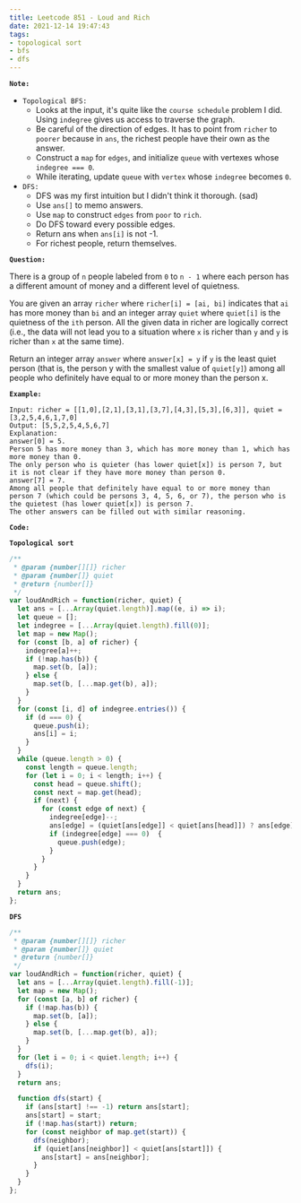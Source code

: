 ```yaml
---
title: Leetcode 851 - Loud and Rich
date: 2021-12-14 19:47:43
tags:
- topological sort
- bfs
- dfs
---
```

**`Note:`**
- `Topological BFS:`
  - Looks at the input, it's quite like the `course schedule` problem I did. Using `indegree` gives us access to traverse the graph.
  - Be careful of the direction of edges. It has to point from `richer` to `poorer` because in `ans`, the richest people have their own as the answer.
  - Construct a `map` for `edges`, and initialize `queue` with vertexes whose `indegree === 0`.
  - While iterating, update `queue` with `vertex` whose `indegree` becomes `0`.
- `DFS:`
  - DFS was my first intuition but I didn't think it thorough. (sad)
  - Use `ans[]` to memo answers.
  - Use `map` to construct `edges` from `poor` to `rich`.
  - Do DFS toward every possible edges. 
  - Return ans when `ans[i]` is not -1.
  - For richest people, return themselves.

**`Question:`**

There is a group of `n` people labeled from `0` to `n - 1` where each person has a different amount of money and a different level of quietness.

You are given an array `richer` where `richer[i] = [ai, bi]` indicates that `ai` has more money than `bi` and an integer array `quiet` where `quiet[i]` is the quietness of the `ith` person. All the given data in richer are logically correct (i.e., the data will not lead you to a situation where `x` is richer than `y` and `y` is richer than `x` at the same time).

Return an integer array `answer` where `answer[x] = y` if `y` is the least quiet person (that is, the person y with the smallest value of `quiet[y]`) among all people who definitely have equal to or more money than the person x.

**`Example:`**
```
Input: richer = [[1,0],[2,1],[3,1],[3,7],[4,3],[5,3],[6,3]], quiet = [3,2,5,4,6,1,7,0]
Output: [5,5,2,5,4,5,6,7]
Explanation: 
answer[0] = 5.
Person 5 has more money than 3, which has more money than 1, which has more money than 0.
The only person who is quieter (has lower quiet[x]) is person 7, but it is not clear if they have more money than person 0.
answer[7] = 7.
Among all people that definitely have equal to or more money than person 7 (which could be persons 3, 4, 5, 6, or 7), the person who is the quietest (has lower quiet[x]) is person 7.
The other answers can be filled out with similar reasoning.
```

**`Code:`**

**`Topological sort`**
```javascript
/**
 * @param {number[][]} richer
 * @param {number[]} quiet
 * @return {number[]}
 */
var loudAndRich = function(richer, quiet) {
  let ans = [...Array(quiet.length)].map((e, i) => i);
  let queue = [];
  let indegree = [...Array(quiet.length).fill(0)];
  let map = new Map();
  for (const [b, a] of richer) {
    indegree[a]++;
    if (!map.has(b)) {
      map.set(b, [a]);
    } else {
      map.set(b, [...map.get(b), a]);
    }
  }
  for (const [i, d] of indegree.entries()) {
    if (d === 0) {
      queue.push(i);
      ans[i] = i;
    }
  }
  while (queue.length > 0) {
    const length = queue.length;
    for (let i = 0; i < length; i++) {
      const head = queue.shift();
      const next = map.get(head);
      if (next) {
        for (const edge of next) {
          indegree[edge]--;
          ans[edge] = (quiet[ans[edge]] < quiet[ans[head]]) ? ans[edge] : ans[head];
          if (indegree[edge] === 0)  {
            queue.push(edge);
          }
        }
      }
    }
  }
  return ans;
};
```
**`DFS`**
```javascript
/**
 * @param {number[][]} richer
 * @param {number[]} quiet
 * @return {number[]}
 */
var loudAndRich = function(richer, quiet) {
  let ans = [...Array(quiet.length).fill(-1)];
  let map = new Map();
  for (const [a, b] of richer) {
    if (!map.has(b)) {
      map.set(b, [a]);
    } else {
      map.set(b, [...map.get(b), a]);
    }
  }
  for (let i = 0; i < quiet.length; i++) {
    dfs(i);
  }
  return ans;

  function dfs(start) {
    if (ans[start] !== -1) return ans[start];
    ans[start] = start;
    if (!map.has(start)) return;
    for (const neighbor of map.get(start)) {
      dfs(neighbor);
      if (quiet[ans[neighbor]] < quiet[ans[start]]) {
        ans[start] = ans[neighbor];
      }
    }
  }
};
```